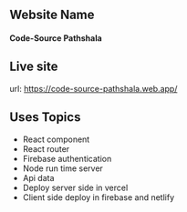 <h2>Website Name</h2>
<h4>Code-Source Pathshala</h4>

## Live site
url: https://code-source-pathshala.web.app/

## Uses Topics
<ul>
<li>React component</li>
<li>React router</li>
<li>Firebase authentication</li>
<li>Node run time server</li>
<li>Api data</li>
<li>Deploy server side in vercel</li>
<li>Client side deploy in firebase and netlify</li>
</ul>
